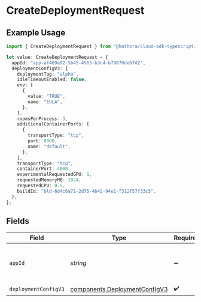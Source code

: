 # CreateDeploymentRequest

## Example Usage

```typescript
import { CreateDeploymentRequest } from "@hathora/cloud-sdk-typescript/models/operations";

let value: CreateDeploymentRequest = {
  appId: "app-af469a92-5b45-4565-b3c4-b79878de67d2",
  deploymentConfigV3: {
    deploymentTag: "alpha",
    idleTimeoutEnabled: false,
    env: [
      {
        value: "TRUE",
        name: "EULA",
      },
    ],
    roomsPerProcess: 3,
    additionalContainerPorts: [
      {
        transportType: "tcp",
        port: 8000,
        name: "default",
      },
    ],
    transportType: "tcp",
    containerPort: 4000,
    experimentalRequestedGPU: 1,
    requestedMemoryMB: 1024,
    requestedCPU: 0.5,
    buildId: "bld-6d4c6a71-2d75-4b42-94e1-f312f57f33c5",
  },
};
```

## Fields

| Field                                                                          | Type                                                                           | Required                                                                       | Description                                                                    | Example                                                                        |
| ------------------------------------------------------------------------------ | ------------------------------------------------------------------------------ | ------------------------------------------------------------------------------ | ------------------------------------------------------------------------------ | ------------------------------------------------------------------------------ |
| `appId`                                                                        | *string*                                                                       | :heavy_minus_sign:                                                             | N/A                                                                            | app-af469a92-5b45-4565-b3c4-b79878de67d2                                       |
| `deploymentConfigV3`                                                           | [components.DeploymentConfigV3](../../models/components/deploymentconfigv3.md) | :heavy_check_mark:                                                             | N/A                                                                            |                                                                                |